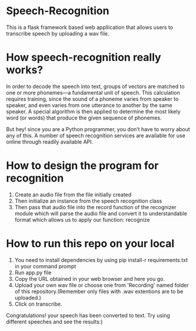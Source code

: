 # Speech-Recognition
This is a flask framework based web appllication that allows users to transcribe speech by uploading a wav file.

# How speech-recognition really works?
In order to decode the speech into text, groups of vectors are matched to one or more phonemes—a fundamental unit of speech. This calculation requires training, since the sound of a phoneme varies from speaker to speaker, and even varies from one utterance to another by the same speaker. A special algorithm is then applied to determine the most likely word (or words) that produce the given sequence of phonemes.

But hey! since you are a Python programmer, you don’t have to worry about any of this. A number of speech recognition services are available for use online through readily available API.

# How to design the program for recognition
1. Create an audio file from the file initially created
2. Then initialize an instance from the speech recognition class
3. Then pass that audio file into the record function of the recognizer module which will parse the audio file
and convert it to understandable format which allows us to apply our function: recognize

# How to run this repo on your local
1. You need to install dependencies by using pip install-r requirements.txt in your command prompt
2. Run app.py file
3. Copy the URL obtained in your web browser and here you go.
4. Upload your own wav file or choose one from 'Recording' named folder of this repository.(Remember only files with .wav extentions are to be uploaded.)
5. Click on transcribe.

Congratulations! your speech has been converted to text.
Try using different speeches and see the results:)
